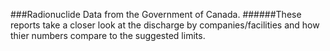 ###Radionuclide Data from the Government of Canada. 
######These reports take a closer look at the discharge by companies/facilities and how thier numbers compare to the suggested limits.

